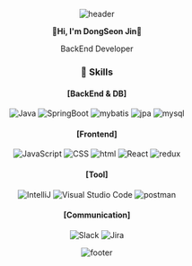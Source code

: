 <div align="center">
  
![header](https://capsule-render.vercel.app/api?type=waving&&color=0:EEFF00,100:a82da8&height=200&section=header&text=Thank%20you%20for%20visiting-nl-&fontSize=40&fontColor=a3ece6)


**👋Hi, I'm DongSeon Jin👋**
  
BackEnd Developer




### :wrench: Skills 

#### [BackEnd & DB]
![Java](https://img.shields.io/badge/Java-007396?style=for-the-badge&logo=Conda-Forge&logoColor=white)
![SpringBoot](https://img.shields.io/badge/springboot-6DB33F?style=for-the-badge&logo=springboot&logoColor=white)
![mybatis](https://img.shields.io/badge/mybatis-<red>?style=for-the-badge)
![jpa](https://img.shields.io/badge/jpa-<yellow>?style=for-the-badge)
![mysql](https://img.shields.io/badge/mysql-4479A1?style=for-the-badge&logo=mysql&logoColor=white)

#### [Frontend]
![JavaScript](https://img.shields.io/badge/JavaScript-F7DF1E?style=for-the-badge&logo=Javascript&logoColor=white)
![CSS](https://img.shields.io/badge/css-1572B6?style=for-the-badge&logo=css3&logoColor=white)
![html](https://img.shields.io/badge/html5-E34F26?style=for-the-badge&logo=html5&logoColor=white)
![React](https://img.shields.io/badge/React-20232A?style=for-the-badge&logo=react&logoColor=white)
![redux](https://img.shields.io/badge/redux-764ABC?style=for-the-badge&logo=redux&logoColor=white)

#### [Tool]
![IntelliJ](https://img.shields.io/badge/IntelliJ%20IDEA-000000?style=for-the-badge&logo=intellijidea&logoColor=white)
![Visual Studio Code](https://img.shields.io/badge/Visual%20Studio%20Code-007ACC?style=for-the-badge&logo=Visual%20Studio%20Code&logoColor=white)
![postman](https://img.shields.io/badge/postman-FF6C37?style=for-the-badge&logo=postman&logoColor=white)


#### [Communication]
![Slack](https://img.shields.io/badge/Slack-4A154B?style=for-the-badge&logo=Slack&logoColor=white)
![Jira](https://img.shields.io/badge/Jira-0052CC?style=for-the-badge&logo=jira&logoColor=white)

![footer](https://capsule-render.vercel.app/api?section=footer&type=waving&color=0:EEFF00,100:a82da8)

</div>





<!--
**DongSeonJin/DongSeonJin** is a ✨ _special_ ✨ repository because its `README.md` (this file) appears on your GitHub profile.

Here are some ideas to get you started:

- 🔭 I’m currently working on ...
- 🌱 I’m currently learning ...
- 👯 I’m looking to collaborate on ...
- 🤔 I’m looking for help with ...
- 💬 Ask me about ...
- 📫 How to reach me: ...
- 😄 Pronouns: ...
- ⚡ Fun fact: ...
-->

